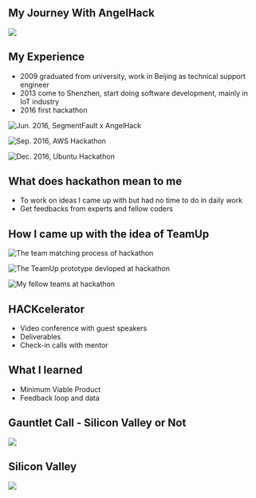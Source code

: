 ## My Journey With AngelHack
![](images/201707_win_angelhack.jpg)

## My Experience
* 2009 graduated from university, work in Beijing as technical support engineer
* 2013 come to Shenzhen, start doing software development, mainly in IoT industry
* 2016 first hackathon

![Jun. 2016, SegmentFault x AngelHack](images/201606_SF_AngelHack.jpg)

![Sep. 2016, AWS Hackathon](images/201609_AWS_hackathon.jpg)

![Dec. 2016, Ubuntu Hackathon](images/201612_Ubuntu.jpg)

## What does hackathon mean to me
* To work on ideas I came up with but had no time to do in daily work
* Get feedbacks from experts and fellow coders

## How I came up with the idea of TeamUp

![The team matching process of hackathon](images/201707_AngelHack_Whiteboard.jpg)

![The TeamUp prototype devloped at hackathon](images/201707_TeamUp_Prototype1.jpg)

![My fellow teams at hackathon](images/201707_AngelHack_Teams.jpg)

## HACKcelerator
* Video conference with guest speakers
* Deliverables
* Check-in calls with mentor

## What I learned
* Minimum Viable Product
* Feedback loop and data

## Gauntlet Call - Silicon Valley or Not
![](images/201709_AgnelHack_GauntletCall.jpg)

## Silicon Valley
![](images/201711_GoldenGateBridge.jpg)